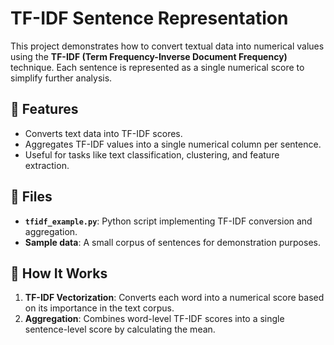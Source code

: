 # TF-IDF Sentence Representation

This project demonstrates how to convert textual data into numerical values using the **TF-IDF (Term Frequency-Inverse Document Frequency)** technique. Each sentence is represented as a single numerical score to simplify further analysis.

## 🚀 Features
- Converts text data into TF-IDF scores.
- Aggregates TF-IDF values into a single numerical column per sentence.
- Useful for tasks like text classification, clustering, and feature extraction.

## 📂 Files
- **`tfidf_example.py`**: Python script implementing TF-IDF conversion and aggregation.
- **Sample data**: A small corpus of sentences for demonstration purposes.

## 📖 How It Works
1. **TF-IDF Vectorization**: Converts each word into a numerical score based on its importance in the text corpus.
2. **Aggregation**: Combines word-level TF-IDF scores into a single sentence-level score by calculating the mean.
